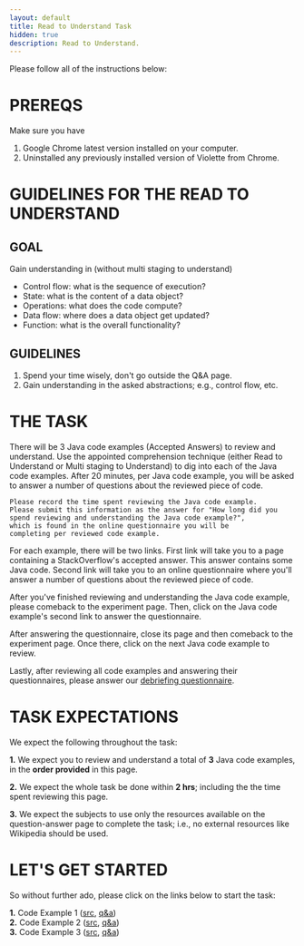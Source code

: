 ```yaml
---
layout: default
title: Read to Understand Task
hidden: true
description: Read to Understand.
---
```


Please follow all of the instructions below:


# PREREQS

Make sure you have

1. Google Chrome latest version installed on your computer.
2. Uninstalled any previously installed version of Violette from Chrome.

# GUIDELINES FOR THE READ TO UNDERSTAND

## GOAL

Gain understanding in (without multi staging to understand)

* Control flow:   what is the sequence of execution?
* State:          what is the content of a data object?
* Operations:     what does the code compute?
* Data flow:      where does a data object get updated?
* Function:       what is the overall functionality?

## GUIDELINES

1. Spend your time wisely, don't go outside the Q&A page.
2. Gain understanding in the asked abstractions; e.g., control flow, etc.

# THE TASK

There will be 3 Java code examples (Accepted Answers) to review and understand. Use the appointed 
comprehension technique (either Read to Understand or Multi staging to Understand) 
to dig into each of the Java code examples. After 20 minutes, per Java code example, 
you will be asked to answer a number of questions about the reviewed piece of code.

    Please record the time spent reviewing the Java code example. 
    Please submit this information as the answer for "How long did you 
    spend reviewing and understanding the Java code example?", 
    which is found in the online questionnaire you will be 
    completing per reviewed code example.

For each example, there will be two links. First link will take you to a page 
containing a StackOverflow's accepted answer. This answer contains some Java code. 
Second link will take you to an online questionnaire where you'll answer a number 
of questions about the reviewed piece of code.

After you've finished reviewing and understanding the Java code example, please 
comeback to the experiment page. Then, click on the Java code example's second 
link to answer the questionnaire.

After answering the questionnaire, close its page and then comeback to the experiment 
page. Once there, click on the next Java code example to review.

Lastly, after reviewing all code examples and answering their questionnaires, please answer 
our <a href="http://bit.ly/1KPyrlW" target="_blank">debriefing questionnaire</a>.

# TASK EXPECTATIONS

We expect the following throughout the task:

**1.** We expect you to review and understand a total of **3** Java code examples,
in the **order provided** in this page.

**2.** We expect the whole task be done within **2 hrs**; including the 
the time spent reviewing this page.

**3.** We expect the subjects to use only the resources available on the
question-answer page to complete the task; i.e., no external resources like
Wikipedia should be used.


# LET'S GET STARTED

So without further ado, please click on the links below to start the task:

**1.** Code Example 1 (<a href="http://bit.ly/1Mt3TEL" target="_blank">src</a>, <a href="http://bit.ly/1BLdRe4" target="_blank">q&a</a>)     
**2.** Code Example 2 (<a href="http://bit.ly/1Kd9oYF" target="_blank">src</a>, <a href="http://bit.ly/1FV2Drr" target="_blank">q&a</a>)    
**3.** Code Example 3 (<a href="http://bit.ly/1Kd9xeJ" target="_blank">src</a>, <a href="http://bit.ly/1KNTkhw" target="_blank">q&a</a>)  
